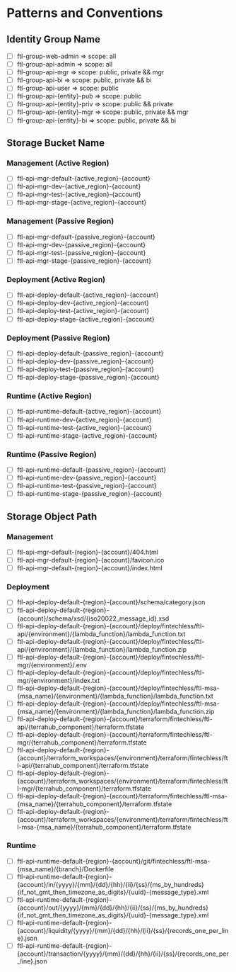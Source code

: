 # Patterns and Conventions

## Identity Group Name

- [ ] ftl-group-web-admin => scope: all
- [ ] ftl-group-api-admin => scope: all
- [ ] ftl-group-api-mgr => scope: public, private && mgr
- [ ] ftl-group-api-bi => scope: public, private && bi
- [ ] ftl-group-api-user => scope: public
- [ ] ftl-group-api-{entity}-pub => scope: public
- [ ] ftl-group-api-{entity}-priv => scope: public && private
- [ ] ftl-group-api-{entity}-mgr => scope: public, private && mgr
- [ ] ftl-group-api-{entity}-bi => scope: public, private && bi

## Storage Bucket Name

### Management (Active Region)

- [ ] ftl-api-mgr-default-{active_region}-{account}
- [ ] ftl-api-mgr-dev-{active_region}-{account}
- [ ] ftl-api-mgr-test-{active_region}-{account}
- [ ] ftl-api-mgr-stage-{active_region}-{account}

### Management (Passive Region)

- [ ] ftl-api-mgr-default-{passive_region}-{account}
- [ ] ftl-api-mgr-dev-{passive_region}-{account}
- [ ] ftl-api-mgr-test-{passive_region}-{account}
- [ ] ftl-api-mgr-stage-{passive_region}-{account}

### Deployment (Active Region)

- [ ] ftl-api-deploy-default-{active_region}-{account}
- [ ] ftl-api-deploy-dev-{active_region}-{account}
- [ ] ftl-api-deploy-test-{active_region}-{account}
- [ ] ftl-api-deploy-stage-{active_region}-{account}

### Deployment (Passive Region)

- [ ] ftl-api-deploy-default-{passive_region}-{account}
- [ ] ftl-api-deploy-dev-{passive_region}-{account}
- [ ] ftl-api-deploy-test-{passive_region}-{account}
- [ ] ftl-api-deploy-stage-{passive_region}-{account}

### Runtime (Active Region)

- [ ] ftl-api-runtime-default-{active_region}-{account}
- [ ] ftl-api-runtime-dev-{active_region}-{account}
- [ ] ftl-api-runtime-test-{active_region}-{account}
- [ ] ftl-api-runtime-stage-{active_region}-{account}

### Runtime (Passive Region)

- [ ] ftl-api-runtime-default-{passive_region}-{account}
- [ ] ftl-api-runtime-dev-{passive_region}-{account}
- [ ] ftl-api-runtime-test-{passive_region}-{account}
- [ ] ftl-api-runtime-stage-{passive_region}-{account}

## Storage Object Path

### Management

- [ ] ftl-api-mgr-default-{region}-{account}/404.html
- [ ] ftl-api-mgr-default-{region}-{account}/favicon.ico
- [ ] ftl-api-mgr-default-{region}-{account}/index.html

### Deployment

- [ ] ftl-api-deploy-default-{region}-{account}/schema/category.json
- [ ] ftl-api-deploy-default-{region}-{account}/schema/xsd/{iso20022_message_id}.xsd
- [ ] ftl-api-deploy-default-{region}-{account}/deploy/fintechless/ftl-api/{environment}/{lambda_function}/lambda_function.txt
- [ ] ftl-api-deploy-default-{region}-{account}/deploy/fintechless/ftl-api/{environment}/{lambda_function}/lambda_function.zip
- [ ] ftl-api-deploy-default-{region}-{account}/deploy/fintechless/ftl-mgr/{environment}/.env
- [ ] ftl-api-deploy-default-{region}-{account}/deploy/fintechless/ftl-mgr/{environment}/index.txt
- [ ] ftl-api-deploy-default-{region}-{account}/deploy/fintechless/ftl-msa-{msa_name}/{environment}/{lambda_function}/lambda_function.txt
- [ ] ftl-api-deploy-default-{region}-{account}/deploy/fintechless/ftl-msa-{msa_name}/{environment}/{lambda_function}/lambda_function.zip
- [ ] ftl-api-deploy-default-{region}-{account}/terraform/fintechless/ftl-api/{terrahub_component}/terraform.tfstate
- [ ] ftl-api-deploy-default-{region}-{account}/terraform/fintechless/ftl-mgr/{terrahub_component}/terraform.tfstate
- [ ] ftl-api-deploy-default-{region}-{account}/terraform_workspaces/{environment}/terraform/fintechless/ftl-api/{terrahub_component}/terraform.tfstate
- [ ] ftl-api-deploy-default-{region}-{account}/terraform_workspaces/{environment}/terraform/fintechless/ftl-mgr/{terrahub_component}/terraform.tfstate
- [ ] ftl-api-deploy-default-{region}-{account}/terraform/fintechless/ftl-msa-{msa_name}/{terrahub_component}/terraform.tfstate
- [ ] ftl-api-deploy-default-{region}-{account}/terraform_workspaces/{environment}/terraform/fintechless/ftl-msa-{msa_name}/{terrahub_component}/terraform.tfstate

### Runtime

- [ ] ftl-api-runtime-default-{region}-{account}/git/fintechless/ftl-msa-{msa_name}/{branch}/Dockerfile
- [ ] ftl-api-runtime-default-{region}-{account}/in/{yyyy}/{mm}/{dd}/{hh}/{ii}/{ss}/{ms_by_hundreds}{if_not_gmt_then_timezone_as_digits}/{uuid}-{message_type}.xml
- [ ] ftl-api-runtime-default-{region}-{account}/out/{yyyy}/{mm}/{dd}/{hh}/{ii}/{ss}/{ms_by_hundreds}{if_not_gmt_then_timezone_as_digits}/{uuid}-{message_type}.xml
- [ ] ftl-api-runtime-default-{region}-{account}/liquidity/{yyyy}/{mm}/{dd}/{hh}/{ii}/{ss}/{records_one_per_line}.json
- [ ] ftl-api-runtime-default-{region}-{account}/transaction/{yyyy}/{mm}/{dd}/{hh}/{ii}/{ss}/{records_one_per_line}.json
